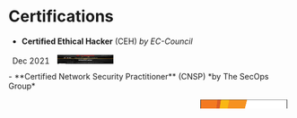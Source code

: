 # Certifications

- **Certified Ethical Hacker** (CEH) *by EC-Council*
<table style="border-collapse: collapse; width: 100%; height: 18px; border-style: hidden;" border="1">
<tbody>
<tr style="height: 18px; cborder-style: hidden;">
<td style="width: 34%; height: 18px; border-style: hidden;">Dec 2021</td>
<td style="width: 66%; height: 18px; border-style: hidden;"><img style="border-style: hidden;" src="/assets/images/CEH.png" alt="example" width="70%" height="100%" /></td>
</tr>
</tbody>
</table>
- **Certified Network Security Practitioner** (CNSP) *by The SecOps Group*
<table style="border-collapse: collapse; width: 100%; height: 18px; border-style: hidden;" border="1">
<tbody>
<tr style="height: 18px; cborder-style: hidden;">
<td style="width: 66.4931%; height: 18px; border-style: hidden;">Tested my knowledge about core concepts of network security</td>
<td style="width: 33.5069%; height: 18px; border-style: hidden;"><img style="border-style: hidden;" src="/assets/images/CNSP_SecOPS.png" alt="example" width="750" height="300" /></td>
</tr>
</tbody>
</table>